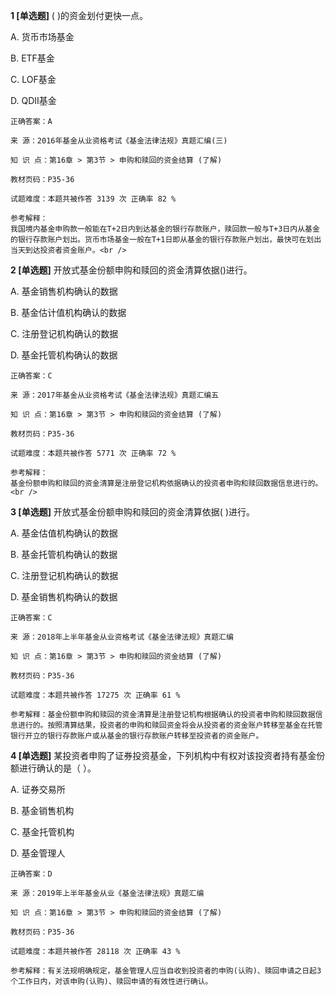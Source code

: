 **1 [单选题]** 
( )的资金划付更快一点。

A. 货币市场基金

B. ETF基金

C. LOF基金

D. QDII基金

```
正确答案：A

来 源：2016年基金从业资格考试《基金法律法规》真题汇编(三)

知 识 点：第16章 > 第3节 > 申购和赎回的资金结算 (了解)

教材页码：P35-36

试题难度：本题共被作答 3139 次 正确率 82 %

参考解释：
我国境内基金申购款一般能在T+2日内到达基金的银行存款账户，赎回款一般与T+3日内从基金的银行存款账户划出。货币市场基金一般在T+1日即从基金的银行存款账户划出，最快可在划出当天到达投资者资金账户。<br />

```


**2 [单选题]** 
开放式基金份额申购和赎回的资金清算依据()进行。 

A. 基金销售机构确认的数据

B. 基金估计值机构确认的数据

C. 注册登记机构确认的数据

D. 基金托管机构确认的数据 

```
正确答案：C

来 源：2017年基金从业资格考试《基金法律法规》真题汇编五

知 识 点：第16章 > 第3节 > 申购和赎回的资金结算 (了解)

教材页码：P35-36

试题难度：本题共被作答 5771 次 正确率 72 %

参考解释：
基金份额申购和赎回的资金清算是注册登记机构依据确认的投资者申购和赎回数据信息进行的。<br />

```


**3 [单选题]** 
开放式基金份额申购和赎回的资金清算依据( )进行。

A. 基金估值机构确认的数据

B. 基金托管机构确认的数据

C. 注册登记机构确认的数据

D. 基金销售机构确认的数据

```
正确答案：C

来 源：2018年上半年基金从业资格考试《基金法律法规》真题汇编

知 识 点：第16章 > 第3节 > 申购和赎回的资金结算 (了解)

教材页码：P35-36

试题难度：本题共被作答 17275 次 正确率 61 %

参考解释：基金份额申购和赎回的资金清算是注册登记机构根据确认的投资者申购和赎回数据信息进行的。按照清算结果，投资者的申购和赎回资金将会从投资者的资金账户转移至基金在托管银行开立的银行存款账户或从基金的银行存款账户转移至投资者的资金账户。
```


**4 [单选题]** 某投资者申购了证券投资基金，下列机构中有权对该投资者持有基金份额进行确认的是（    ）。 

A. 证券交易所

B. 基金销售机构

C. 基金托管机构

D. 基金管理人 

```
正确答案：D

来 源：2019年上半年基金从业《基金法律法规》真题汇编

知 识 点：第16章 > 第3节 > 申购和赎回的资金结算 (了解)

教材页码：P35-36

试题难度：本题共被作答 28118 次 正确率 43 %

参考解释：有关法规明确规定，基金管理人应当自收到投资者的申购(认购)、赎回申请之日起3个工作日内，对该申购(认购)、赎回申请的有效性进行确认。
```

